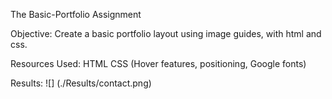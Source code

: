 The Basic-Portfolio Assignment

Objective: Create a basic portfolio layout using image guides, with html and css.

Resources Used:
HTML
CSS (Hover features, positioning, Google fonts)

Results:
![] (./Results/contact.png)
